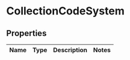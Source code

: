 
# CollectionCodeSystem

## Properties
Name | Type | Description | Notes
------------ | ------------- | ------------- | -------------



